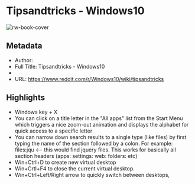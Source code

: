 # Tipsandtricks - Windows10

![rw-book-cover](https://readwise-assets.s3.amazonaws.com/static/images/article2.74d541386bbf.png)

## Metadata
- Author: 
- Full Title: Tipsandtricks - Windows10
- 
- URL: https://www.reddit.com/r/Windows10/wiki/tipsandtricks

## Highlights
- Windows key + X
- You can click on a title letter in the "All apps" list from the Start Menu which triggers a nice zoom-out animation and displays the alphabet for quick access to a specific letter
- You can narrow down search results to a single type (like files) by first typing the name of the section followed by a colon. For example:
  files:jqu <-- this would find jquery files.
  This works for basically all section headers (apps: settings: web: folders: etc)
- Win+Ctrl+D to create new virtual desktop
- Win+Crtl+F4 to close the current virtual desktop.
- Win+Ctrl+Left/Right arrow to quickly switch between desktops,
